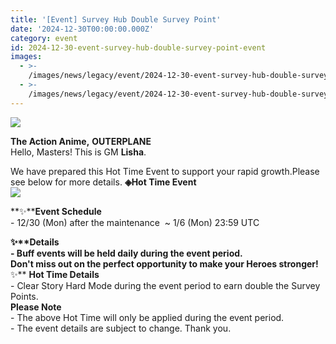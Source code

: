```yaml
---
title: '[Event] Survey Hub Double Survey Point'
date: '2024-12-30T00:00:00.000Z'
category: event
id: 2024-12-30-event-survey-hub-double-survey-point-event
images:
  - >-
    /images/news/legacy/event/2024-12-30-event-survey-hub-double-survey-point-event/dd90a5e5414246bb8ce3019165a7813a.webp
  - >-
    /images/news/legacy/event/2024-12-30-event-survey-hub-double-survey-point-event/4aeba603ee2d4ace8a3868642da99f1d.webp
---
```


![](/images/news/legacy/event/2024-12-30-event-survey-hub-double-survey-point-event/dd90a5e5414246bb8ce3019165a7813a.webp)  

**The Action Anime,** **OUTERPLANE**  
Hello, Masters! This is GM **Lisha**.  
  
We have prepared this Hot Time Event to support your rapid growth.Please see below for more details. **◈Hot Time Event**  
![](/images/news/legacy/event/2024-12-30-event-survey-hub-double-survey-point-event/4aeba603ee2d4ace8a3868642da99f1d.webp)  
  
**✨****Event Schedule**  
\- 12/30 (Mon) after the maintenance  ~ 1/6 (Mon) 23:59 UTC

  
**✨****Details**  
\- Buff events will be held daily during the event period.  
Don't miss out on the perfect opportunity to make your Heroes stronger!**✨** **Hot Time Details**  
\- Clear Story Hard Mode during the event period to earn double the Survey Points.  
**Please Note**  
\- The above Hot Time will only be applied during the event period.  
\- The event details are subject to change. Thank you.
